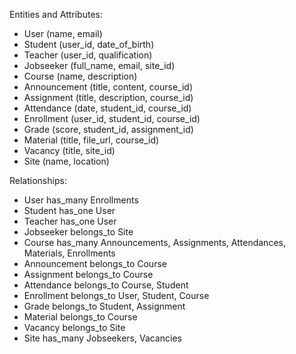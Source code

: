 Entities and Attributes:

- User (name, email)
- Student (user_id, date_of_birth)
- Teacher (user_id, qualification)
- Jobseeker (full_name, email, site_id)
- Course (name, description)
- Announcement (title, content, course_id)
- Assignment (title, description, course_id)
- Attendance (date, student_id, course_id)
- Enrollment (user_id, student_id, course_id)
- Grade (score, student_id, assignment_id)
- Material (title, file_url, course_id)
- Vacancy (title, site_id)
- Site (name, location)

Relationships:

- User has_many Enrollments
- Student has_one User
- Teacher has_one User
- Jobseeker belongs_to Site
- Course has_many Announcements, Assignments, Attendances, Materials, Enrollments
- Announcement belongs_to Course
- Assignment belongs_to Course
- Attendance belongs_to Course, Student
- Enrollment belongs_to User, Student, Course
- Grade belongs_to Student, Assignment
- Material belongs_to Course
- Vacancy belongs_to Site
- Site has_many Jobseekers, Vacancies
